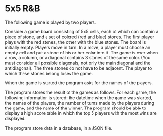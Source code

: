 # 5x5 R&B

The following game is played by two players.

Consider a game board consisting of 5x5 cells, each of which can contain a piece of stone, and a set of colored (red and blue) stones. The first player plays with the red stones, the other with the blue stones. The board is initially empty. Players move in turn. In a move, a player must choose an empty cell and put a stone of his or her color into it. The game is over when a row, a column, or a diagonal contains 3 stones of the same color. (You must consider all possible diagonals, not only the main diagonal and the antidiagonal). The three stones do not have to be adjacent. The player to which these stones belong loses the game.

When the game is started the program asks for the names of the players.

The program stores the result of the games as follows. For each game, the following information is stored: the datetime when the game was started, the names of the players, the number of turns made by the players during the game, and the name of the winner. The program should be able to display a high score table in which the top 5 players with the most wins are displayed.

The program store data in a database, in a JSON file.